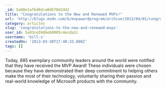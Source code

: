 ```yaml
---
_id: 5a88e1afbd6dca0d5f0d2d42
title: "Congratulations to the New and Renewed MVPs!"
url: 'http://blogs.msdn.com/b/mvpawardprogram/archive/2013/04/01/congratulations-to-the-new-and-renewed-mvps.aspx'
category: articles
slug: 'congratulations-to-the-new-and-renewed-mvps'
user_id: 5a83ce59d6eb0005c4ecda2c
username: 'bill-s'
createdOn: '2013-03-30T17:40:33.000Z'
tags: []
---
```


Today, 885 exemplary community leaders around the world were notified that they have received the MVP Award! These individuals were chosen because they have demonstrated their deep commitment to helping others make the most of their technology, voluntarily sharing their passion and real-world knowledge of Microsoft products with the community.
